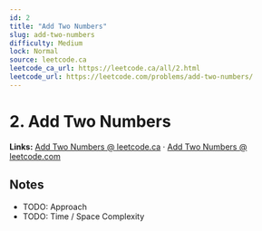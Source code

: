 ```yaml
--- 
id: 2
title: "Add Two Numbers"
slug: add-two-numbers
difficulty: Medium
lock: Normal
source: leetcode.ca
leetcode_ca_url: https://leetcode.ca/all/2.html
leetcode_url: https://leetcode.com/problems/add-two-numbers/
---
```


# 2. Add Two Numbers

**Links:** [Add Two Numbers @ leetcode.ca](https://leetcode.ca/all/2.html) · [Add Two Numbers @ leetcode.com](https://leetcode.com/problems/add-two-numbers/)

## Notes
- TODO: Approach
- TODO: Time / Space Complexity

